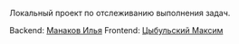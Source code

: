 Локальный проект по отслеживанию выполнения задач.

Backend: [Манаков Илья](https://t.me/PorUg1233)
Frontend: [Цыбульский Максим](https://t.me/ManaTeWai)
